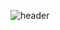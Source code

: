 ![header](https://capsule-render.vercel.app/api?type=wave&color=auto&height=200&section=header&text=Hyunsang_Github&fontSize=70)
